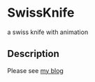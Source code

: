 # SwissKnife
a swiss knife with animation

## Description  

Please see [my blog](http://aevit.xyz/2016/09/04/github-swiss-knife/)  